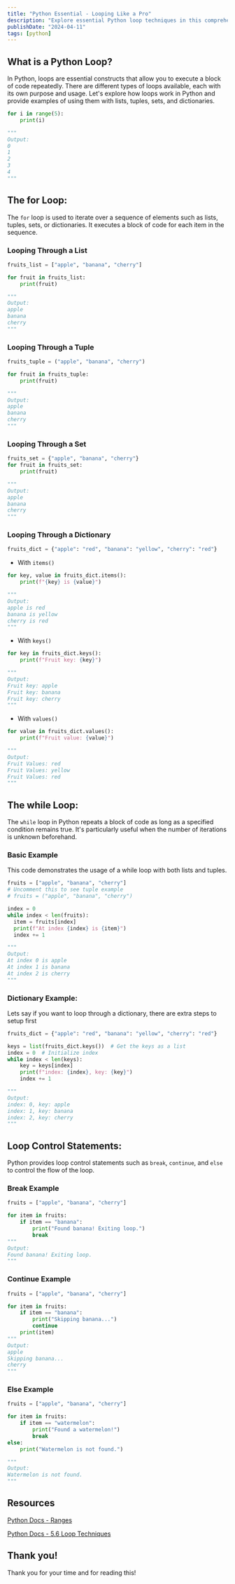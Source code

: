 ```yaml
---
title: "Python Essential - Looping Like a Pro"
description: "Explore essential Python loop techniques in this comprehensive guide. Master iteration, control statements, and optimization strategies for efficient coding."
publishDate: "2024-04-11"
tags: [python]
---
```


## What is a Python Loop?

In Python, loops are essential constructs that allow you to execute a block of code repeatedly. There are different types of loops available, each with its own purpose and usage. Let's explore how loops work in Python and provide examples of using them with lists, tuples, sets, and dictionaries.

```python
for i in range(5):
	print(i)

"""
Output:
0
1
2
3
4
"""
```

## The for Loop:

The `for` loop is used to iterate over a sequence of elements such as lists, tuples, sets, or dictionaries. It executes a block of code for each item in the sequence.

### Looping Through a List

```python
fruits_list = ["apple", "banana", "cherry"]

for fruit in fruits_list:
    print(fruit)

"""
Output:
apple
banana
cherry
"""
```

### Looping Through a Tuple

```python
fruits_tuple = ("apple", "banana", "cherry")

for fruit in fruits_tuple:
    print(fruit)

"""
Output:
apple
banana
cherry
"""
```

### Looping Through a Set

```python
fruits_set = {"apple", "banana", "cherry"}
for fruit in fruits_set:
    print(fruit)

"""
Output:
apple
banana
cherry
"""
```

### Looping Through a Dictionary

```python
fruits_dict = {"apple": "red", "banana": "yellow", "cherry": "red"}
```

- With `items()`

```python
for key, value in fruits_dict.items():
    print(f"{key} is {value}")

"""
Output:
apple is red
banana is yellow
cherry is red
"""
```

- With `keys()`

```python
for key in fruits_dict.keys():
    print(f"Fruit key: {key}")

"""
Output:
Fruit key: apple
Fruit key: banana
Fruit key: cherry
"""
```

- With `values()`

```python
for value in fruits_dict.values():
    print(f"Fruit value: {value}")

"""
Output:
Fruit Values: red
Fruit Values: yellow
Fruit Values: red
"""
```

## The while Loop:

The `while` loop in Python repeats a block of code as long as a specified condition remains true. It's particularly useful when the number of iterations is unknown beforehand.

### Basic Example

This code demonstrates the usage of a while loop with both lists and tuples.

```python
fruits = ["apple", "banana", "cherry"]
# Uncomment this to see tuple example
# fruits = ("apple", "banana", "cherry")

index = 0
while index < len(fruits):
  item = fruits[index]
  print(f"At index {index} is {item}")
  index += 1

"""
Output:
At index 0 is apple
At index 1 is banana
At index 2 is cherry
"""
```

### Dictionary Example:

Lets say if you want to loop through a dictionary, there are extra steps to setup first

```python
fruits_dict = {"apple": "red", "banana": "yellow", "cherry": "red"}

keys = list(fruits_dict.keys())  # Get the keys as a list
index = 0  # Initialize index
while index < len(keys):
    key = keys[index]
    print(f"index: {index}, key: {key}")
    index += 1

"""
Output:
index: 0, key: apple
index: 1, key: banana
index: 2, key: cherry
"""
```

## Loop Control Statements:

Python provides loop control statements such as `break`, `continue`, and `else` to control the flow of the loop.

### Break Example

```python
fruits = ["apple", "banana", "cherry"]

for item in fruits:
    if item == "banana":
        print("Found banana! Exiting loop.")
        break
"""
Output:
Found banana! Exiting loop.
"""
```

### Continue Example

```python
fruits = ["apple", "banana", "cherry"]

for item in fruits:
    if item == "banana":
        print("Skipping banana...")
        continue
    print(item)
"""
Output:
apple
Skipping banana...
cherry
"""
```

### Else Example

```python
fruits = ["apple", "banana", "cherry"]

for item in fruits:
    if item == "watermelon":
        print("Found a watermelon!")
        break
else:
    print("Watermelon is not found.")

"""
Output:
Watermelon is not found.
"""
```

## Resources

[Python Docs - Ranges](https://docs.python.org/3/library/stdtypes.html#range)

[Python Docs - 5.6 Loop Techniques](https://docs.python.org/3/tutorial/datastructures.html#looping-techniques)

## Thank you!

Thank you for your time and for reading this!
